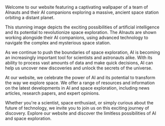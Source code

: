 <!--
Write me content for website with wallpaper "A team of AInauts and their AI companions exploring a massive, ancient space station orbiting a distant planet."
-->

<!--font:Poppins-->

Welcome to our website featuring a captivating wallpaper of a team of AInauts and their AI companions exploring a massive, ancient space station orbiting a distant planet. 

This stunning image depicts the exciting possibilities of artificial intelligence and its potential to revolutionize space exploration. The AInauts are shown working alongside their AI companions, using advanced technology to navigate the complex and mysterious space station.

As we continue to push the boundaries of space exploration, AI is becoming an increasingly important tool for scientists and astronauts alike. With its ability to process vast amounts of data and make quick decisions, AI can help us uncover new discoveries and unlock the secrets of the universe.

At our website, we celebrate the power of AI and its potential to transform the way we explore space. We offer a range of resources and information on the latest developments in AI and space exploration, including news articles, research papers, and expert opinions.

Whether you're a scientist, space enthusiast, or simply curious about the future of technology, we invite you to join us on this exciting journey of discovery. Explore our website and discover the limitless possibilities of AI and space exploration.
